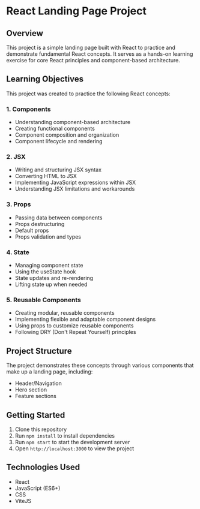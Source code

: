 # React Landing Page Project

## Overview
This project is a simple landing page built with React to practice and demonstrate fundamental React concepts. It serves as a hands-on learning exercise for core React principles and component-based architecture.

## Learning Objectives
This project was created to practice the following React concepts:

### 1. Components
- Understanding component-based architecture
- Creating functional components
- Component composition and organization
- Component lifecycle and rendering

### 2. JSX
- Writing and structuring JSX syntax
- Converting HTML to JSX
- Implementing JavaScript expressions within JSX
- Understanding JSX limitations and workarounds

### 3. Props
- Passing data between components
- Props destructuring
- Default props
- Props validation and types

### 4. State
- Managing component state
- Using the useState hook
- State updates and re-rendering
- Lifting state up when needed

### 5. Reusable Components
- Creating modular, reusable components
- Implementing flexible and adaptable component designs
- Using props to customize reusable components
- Following DRY (Don't Repeat Yourself) principles

## Project Structure
The project demonstrates these concepts through various components that make up a landing page, including:
- Header/Navigation
- Hero section
- Feature sections

## Getting Started
1. Clone this repository
2. Run `npm install` to install dependencies
3. Run `npm start` to start the development server
4. Open `http://localhost:3000` to view the project

## Technologies Used
- React
- JavaScript (ES6+)
- CSS
- ViteJS
